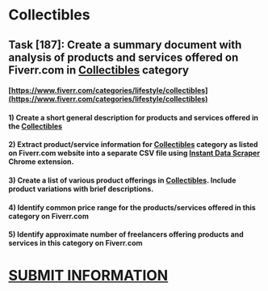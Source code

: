 # Collectibles
## Task [187]: Create a summary document with analysis of products and services offered on Fiverr.com in [Collectibles](https://www.fiverr.com/categories/lifestyle/collectibles) category
#### [https://www.fiverr.com/categories/lifestyle/collectibles](https://www.fiverr.com/categories/lifestyle/collectibles)
#### 1) Create a short general description for products and services offered in the [Collectibles](https://www.fiverr.com/categories/lifestyle/collectibles)
#### 2) Extract product/service information for [Collectibles](https://www.fiverr.com/categories/lifestyle/collectibles) category as listed on Fiverr.com website into a separate CSV file using [Instant Data Scraper](https://chrome.google.com/webstore/detail/instant-data-scraper/ofaokhiedipichpaobibbnahnkdoiiah) Chrome extension.
#### 3) Create a list of various product offerings in [Collectibles](https://www.fiverr.com/categories/lifestyle/collectibles). Include product variations with brief descriptions.
#### 4) Identify common price range for the products/services offered in this category on Fiverr.com
#### 5) Identify approximate number of freelancers offering products and services in this category on Fiverr.com

# [SUBMIT INFORMATION](https://forms.office.com/r/8AEKjkLxKG)
